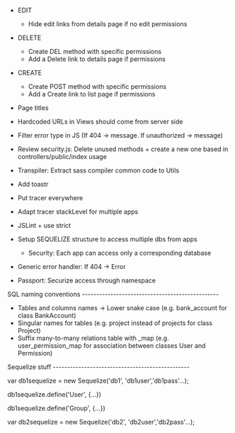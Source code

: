 - EDIT
	- Hide edit links from details page if no edit permissions
- DELETE
	- Create DEL method with specific permissions
	- Add a Delete link to details page if permissions
- CREATE
	- Create POST method with specific permissions
	- Add a Create link to list page if permissions

- Page titles
- Hardcoded URLs in Views should come from server side
- Filter error type in JS (If 404 -> message. If unauthorized -> message)
- Review security.js: Delete unused methods + create a new one based in controllers/public/index usage

- Transpiler: Extract sass compiler common code to Utils
- Add toastr
- Put tracer everywhere
- Adapt tracer stackLevel for multiple apps
- JSLint + use strict
- Setup SEQUELIZE structure to access multiple dbs from apps
	- Security: Each app can access only a corresponding database
- Generic error handler: If 404 -> Error
- Passport: Securize access through namespace

SQL naming conventions ------------------------------------------------

- Tables and columns names -> Lower snake case (e.g. bank_account for class BankAccount)
- Singular names for tables (e.g. project instead of projects for class Project)
- Suffix many-to-many relations table with _map (e.g. user_permission_map for association between classes User and Permission)

Sequelize stuff ------------------------------------------------

var db1sequelize = new Sequelize('db1', 'db1user','db1pass'...);

db1sequelize.define('User', {...})

db1sequelize.define('Group', {...})

var db2sequelize = new Sequelize('db2', 'db2user','db2pass'...);

